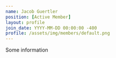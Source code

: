 ```yaml
---
name: Jacob Guertler
position: [Active Member]
layout: profile
join_date: YYYY-MM-DD 00:00:00 -400
profile: /assets/img/members/default.png
---
```

Some information